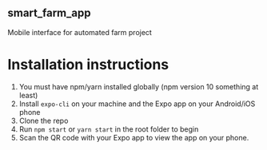 ## smart_farm_app
Mobile interface for automated farm project

# Installation instructions

1. You must have npm/yarn installed globally (npm version 10 something at least)
2. Install `expo-cli` on your machine and the Expo app on your Android/iOS phone
3. Clone the repo
4. Run `npm start` or `yarn start` in the root folder to begin
5. Scan the QR code with your Expo app to view the app on your phone.
